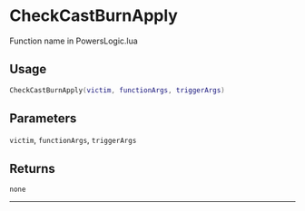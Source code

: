 # CheckCastBurnApply
Function name in PowersLogic.lua
## Usage
```lua
CheckCastBurnApply(victim, functionArgs, triggerArgs)
```
## Parameters
`victim`, `functionArgs`, `triggerArgs`
## Returns
`none`

---